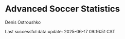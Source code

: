 # Advanced Soccer Statistics
Denis Ostroushko

<!-- gfm -->

Last successful data update: 2025-06-17 09:16:51 CST
